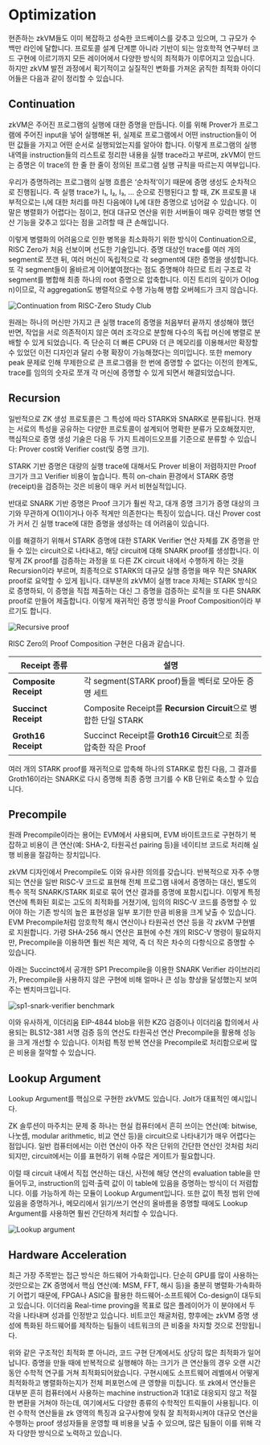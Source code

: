 # Optimization

현존하는 zkVM들도 이미 복잡하고 성숙한 코드베이스를 갖추고 있으며, 그 규모가 수백만 라인에 달합니다. 프로토콜 설계 단계뿐 아니라 기반이 되는 암호학적 연구부터 코드 구현에 이르기까지 모든 레이어에서 다양한 방식의 최적화가 이루어지고 있습니다. 하지만 zkVM 발전 과정에서 획기적이고 실질적인 변화를 가져온 굵직한 최적화 아이디어들은 다음과 같이 정리할 수 있습니다.

## Continuation

zkVM은 주어진 프로그램의 실행에 대한 증명을 만듭니다. 이를 위해 Prover가 프로그램에 주어진 input을 넣어 실행해본 뒤, 실제로 프로그램에서 어떤 instruction들이 어떤 값들을 가지고 어떤 순서로 실행되었는지를 알아야 합니다. 이렇게 프로그램의 실행 내역을 instruction들의 리스트로 정리한 내용을 실행 trace라고 부르며, zkVM이 만드는 증명은 이 trace의 한 줄 한 줄이 정의된 프로그램 실행 규칙을 따르는지 여부입니다.

우리가 증명하려는 프로그램의 실행 흐름은 ‘순차적’이기 때문에 증명 생성도 순차적으로 진행됩니다. 즉 실행 trace가 I₁, I₂, I₃, … 순으로 진행된다고 할 때, ZK 프로토콜 내부적으로는 I₁에 대한 처리를 마친 다음에야 I₂에 대한 증명으로 넘어갈 수 있습니다. 이 말은 병렬화가 어렵다는 점이고, 현대 대규모 연산을 위한 서버들이 매우 강력한 병렬 연산 기능을 갖추고 있다는 점을 고려할 때 큰 손해입니다.

이렇게 병렬화의 어려움으로 인한 병목을 최소화하기 위한 방식이 Continuation으로, RISC Zero가 처음 선보이며 선도한 기술입니다. 증명 대상인 trace를 여러 개의 segment로 쪼갠 뒤, 여러 머신이 독립적으로 각 segment에 대한 증명을 생성합니다. 또 각 segment들이 올바르게 이어붙여졌다는 점도 증명해야 하므로 트리 구조로 각 segment를 병합해 최종 하나의 root 증명으로 압축합니다. 이진 트리의 깊이가 O(log n)이므로, 각 aggregation도 병렬적으로 수행 가능해 병합 오버헤드가 크지 않습니다.

![Continuation from RISC-Zero Study Club](./img/continuation.png)

원래는 하나의 머신만 가지고 큰 실행 trace의 증명을 처음부터 끝까지 생성해야 했던 반면, 작업을 서로 의존적이지 않은 여러 조각으로 분할해 다수의 독립 머신에 병렬로 분배할 수 있게 되었습니다. 즉 단순히 더 빠른 CPU와 더 큰 메모리를 이용해서만 확장할 수 있었던 이전 디자인과 달리 수평 확장이 가능해졌다는 의미입니다. 또한 memory peak 문제로 인해 무제한으로 큰 프로그램을 한 번에 증명할 수 없다는 이전의 한계도, trace를 임의의 숫자로 쪼개 각 머신에 증명할 수 있게 되면서 해결되었습니다.

## Recursion

일반적으로 ZK 생성 프로토콜은 그 특성에 따라 STARK와 SNARK로 분류됩니다. 현재는 서로의 특성을 공유하는 다양한 프로토콜이 설계되어 명확한 분류가 모호해졌지만, 핵심적으로 증명 생성 기술은 다음 두 가지 트레이드오프를 기준으로 분류할 수 있습니다: Prover cost와 Verifier cost(및 증명 크기).

STARK 기반 증명은 대량의 실행 trace에 대해서도 Prover 비용이 저렴하지만 Proof 크기가 크고 Verifier 비용이 높습니다. 특히 on-chain 환경에서 STARK 증명(receipt)을 검증하는 것은 비용이 매우 커서 비현실적입니다.

반대로 SNARK 기반 증명은 Proof 크기가 훨씬 작고, 대개 증명 크기가 증명 대상의 크기와 무관하게 O(1)이거나 아주 적게만 의존한다는 특징이 있습니다. 대신 Prover cost가 커서 긴 실행 trace에 대한 증명을 생성하는 데 어려움이 있습니다.

이를 해결하기 위해서 STARK 증명에 대한 STARK Verifier 연산 자체를 ZK 증명을 만들 수 있는 circuit으로 나타내고, 해당 circuit에 대해 SNARK proof를 생성합니다. 이렇게 ZK proof를 검증하는 과정을 또 다른 ZK circuit 내에서 수행하게 하는 것을 Recursion이라 부르며, 최종적으로 STARK의 대규모 실행 증명을 매우 작은 SNARK proof로 요약할 수 있게 됩니다. 대부분의 zkVM이 실행 trace 자체는 STARK 방식으로 증명하되, 이 증명을 직접 제출하는 대신 그 증명을 검증하는 로직을 또 다른 SNARK proof로 만들어 제출합니다. 이렇게 재귀적인 증명 방식을 Proof Composition이라 부르기도 합니다.

![Recursive proof](./img/recursion.png)

RISC Zero의 Proof Composition 구현은 다음과 같습니다.

| Receipt 종류            | 설명                                                         |
|-------------------------|--------------------------------------------------------------|
| **Composite Receipt**   | 각 segment(STARK proof)들을 벡터로 모아둔 증명 세트           |
| **Succinct Receipt**    | Composite Receipt를 **Recursion Circuit**으로 병합한 단일 STARK |
| **Groth16 Receipt**     | Succinct Receipt를 **Groth16 Circuit**으로 최종 압축한 작은 Proof |

여러 개의 STARK proof를 재귀적으로 압축해 하나의 STARK로 합친 다음, 그 결과를 Groth16이라는 SNARK로 다시 증명해 최종 증명 크기를 수 KB 단위로 축소할 수 있습니다.

## Precompile

원래 Precompile이라는 용어는 EVM에서 사용되며, EVM 바이트코드로 구현하기 복잡하고 비용이 큰 연산(예: SHA-2, 타원곡선 pairing 등)을 네이티브 코드로 처리해 실행 비용을 절감하는 장치입니다.

zkVM 디자인에서 Precompile도 이와 유사한 의의를 갖습니다. 반복적으로 자주 수행되는 연산을 일반 RISC-V 코드로 표현해 전체 프로그램 내에서 증명하는 대신, 별도의 특수 목적 SNARK/STARK 회로로 묶어 연산 결과를 증명에 포함시킵니다. 이렇게 특정 연산에 특화된 회로는 고도의 최적화를 거쳤기에, 임의의 RISC-V 코드를 증명할 수 있어야 하는 기존 방식의 높은 표현성을 일부 포기한 만큼 비용을 크게 낮출 수 있습니다. EVM Precompile처럼 암호학적 해시 연산이나 타원곡선 연산 등을 각 zkVM 구현별로 지원합니다. 가령 SHA-256 해시 연산은 표현에 수천 개의 RISC-V 명령이 필요하지만, Precompile을 이용하면 훨씬 적은 제약, 즉 더 작은 차수의 다항식으로 증명할 수 있습니다.

아래는 Succinct에서 공개한 SP1 Precompile을 이용한 SNARK Verifier 라이브러리가, Precompile을 사용하지 않은 구현에 비해 얼마나 큰 성능 향상을 달성했는지 보여주는 벤치마크입니다.

![sp1-snark-verifier benchmark](./img/sp1_precompile.png)

이와 유사하게, 이더리움 EIP-4844 blob을 위한 KZG 검증이나 이더리움 합의에서 사용되는 BLS12-381 서명 검증 등의 연산도 타원곡선 연산 Precompile을 활용해 성능을 크게 개선할 수 있습니다. 이처럼 특정 반복 연산을 Precompile로 처리함으로써 많은 비용을 절약할 수 있습니다.

## Lookup Argument

Lookup Argument를 핵심으로 구현한 zkVM도 있습니다. Jolt가 대표적인 예시입니다.

ZK 솔루션이 마주치는 문제 중 하나는 현실 컴퓨터에서 흔히 쓰이는 연산(예: bitwise, 나눗셈, modular arithmetic, 비교 연산 등)을 circuit으로 나타내기가 매우 어렵다는 점입니다. 일반 컴퓨터에서는 이런 연산이 아주 작은 단위의 간단한 연산인 것처럼 처리되지만, circuit에서는 이를 표현하기 위해 수많은 게이트가 필요합니다.

이럴 때 circuit 내에서 직접 연산하는 대신, 사전에 해당 연산의 evaluation table을 만들어두고, instruction의 입력·출력 값이 이 table에 있음을 증명하는 방식이 더 저렴합니다. 이를 가능하게 하는 모듈이 Lookup Argument입니다. 또한 값이 특정 범위 안에 있음을 증명하거나, 메모리에서 읽기/쓰기 연산의 올바름을 증명할 때에도 Lookup Argument를 사용하면 훨씬 간단하게 처리할 수 있습니다.

![Lookup argument](./img/lookup.png)

## Hardware Acceleration

최근 가장 주목받는 접근 방식은 하드웨어 가속화입니다. 단순히 GPU를 많이 사용하는 것만으로는 ZK 증명에서 핵심 연산(예: MSM, FFT, 해시 등)을 충분히 병렬화·가속화하기 어렵기 때문에, FPGA나 ASIC을 활용한 하드웨어-소프트웨어 Co-design이 대두되고 있습니다. 이더리움 Real-time proving을 목표로 많은 플레이어가 이 분야에서 두각을 나타내며 성과를 인정받고 있습니다. 비트코인 채굴처럼, 향후에는 zkVM 증명 생성에 특화된 하드웨어를 제작하는 팀들이 네트워크의 큰 비중을 차지할 것으로 전망됩니다.


위와 같은 구조적인 최적화 뿐 아니라, 코드 구현 단계에서도 상당히 많은 최적화가 일어납니다. 증명을 만들 때에 반복적으로 실행해야 하는 크기가 큰 연산들의 경우 오랜 시간동안 수학적 연구를 거쳐 최적화되어왔습니다. 구현시에도 소프트웨어 레벨에서 어떻게 최적화하고 병렬화하는지가 전체 퍼포먼스에 큰 영향을 미칩니다. 또 zk에서 연산들은 대부분 흔히 컴퓨터에서 사용하는 machine instruction과 1대1로 대응되지 않고 적절한 변환을 거쳐야 하는데, 여기에서도 다양한 종류의 수학적인 트릭들이 사용됩니다. 이런 수학적 연산들을 zk 영역의 특징과 요구사항에 맞춰 잘 최적화시켜야 대규모 연산을 수행하는 proof 생성자들을 운영할 때 비용을 낮출 수 있으며, 많은 팀들이 이를 위해 각자 다양한 방식으로 노력하고 있습니다.
